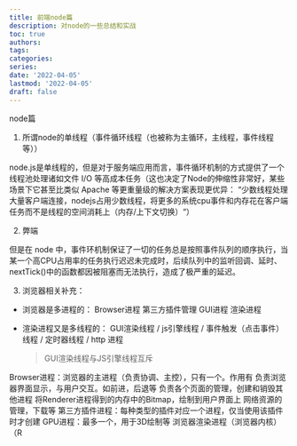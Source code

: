 ```yaml
---
title: 前端node篇
description: 对node的一些总结和实战
toc: true
authors:
tags:
categories:
series:
date: '2022-04-05'
lastmod: '2022-04-05'
draft: false
---
```


node篇
<!--more-->

1. 所谓node的单线程（事件循环线程（也被称为主循环，主线程，事件线程等））

node.js是单线程的，但是对于服务端应用而言，事件循环机制的方式提供了一个线程池处理诸如文件 I/O 等高成本任务（这也决定了Node的伸缩性非常好，某些场景下它甚至比类似 Apache 等更重量级的解决方案表现更优异： “少数线程处理大量客户端连接，nodejs占用少数线程，将更多的系统cpu事件和内存花在客户端任务而不是线程的空间消耗上（内存/上下文切换）“）

2. 弊端

但是在 node 中，事件环机制保证了一切的任务总是按照事件队列的顺序执行，当某一个高CPU占用率的任务执行迟迟未完成时，后续队列中的监听回调、延时、nextTick()中的函数都因被阻塞而无法执行，造成了极严重的延迟。

3. 浏览器相关补充：

- 浏览器是多进程的：
  Browser进程
  第三方插件管理
  GUI进程
  渲染进程

- 渲染进程又是多线程的：
  GUI渲染线程 / js引擎线程 / 事件触发（点击事件）线程 / 定时器线程 / http 进程
  
  > GUI渲染线程与JS引擎线程互斥



Browser进程：浏览器的主进程（负责协调、主控），只有一个。作用有
负责浏览器界面显示，与用户交互。如前进，后退等
负责各个页面的管理，创建和销毁其他进程
将Renderer进程得到的内存中的Bitmap，绘制到用户界面上
网络资源的管理，下载等
第三方插件进程：每种类型的插件对应一个进程，仅当使用该插件时才创建
GPU进程：最多一个，用于3D绘制等
浏览器渲染进程（浏览器内核）（R